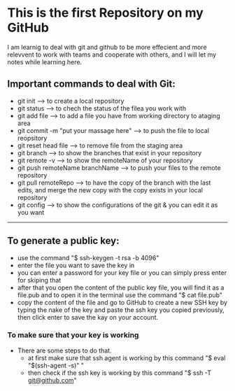 # This is the first Repository on my GitHub
  I am learnig to deal with git and github to be more effecient and more relevvent to work with teams 
  and cooperate with others, and I will let my notes while learning here.

## Important commands to deal with Git:
- git init                                   --> to create a local repository
- git status                                 --> to chech the status of the filea you work with
- git add file                               --> to add a file you have from working directory to ataging area
- git commit -m "put your massage here"      --> to push the file to local reopsitory
- git reset head file                        --> to remove file from the staging area
- git branch                                 --> to show the branches that exist in your repository
- git remote -v                              --> to show the remoteName of your repository
- git push remoteName branchName             --> to push your files to the remote repository
- git pull remoteRepo                        --> to have the copy of the branch with the last edits, and merge 
                                                 the new copy with the copy exists in your local repository
- git config                                 --> to show the configurations of the git & you can edit it as you want

------------------------------------------------------------------------------
## To generate a public key:
- use the command "$ ssh-keygen -t rsa -b 4096"
- enter the file you want to save the key in
- you can enter a password for your key file or you can simply press enter for skiping that
- after that you open the content of the public key file, you will find it as a file.pub and to open it in the 
   terminal use the command "$ cat file.pub"
- copy the content of the file and go to GitHub to create a new SSH key by typing the nake of the key and paste 
   the ssh key you copied previously, then click enter to save the kay on your account.

### To make sure that your key is working  
- There are some steps to do that.
   - at first make sure that ssh agent is working by this command "$ eval "$(ssh-agent -s)" "
   - then check if the ssh key is working by this command "$ ssh -T git@github.com"
